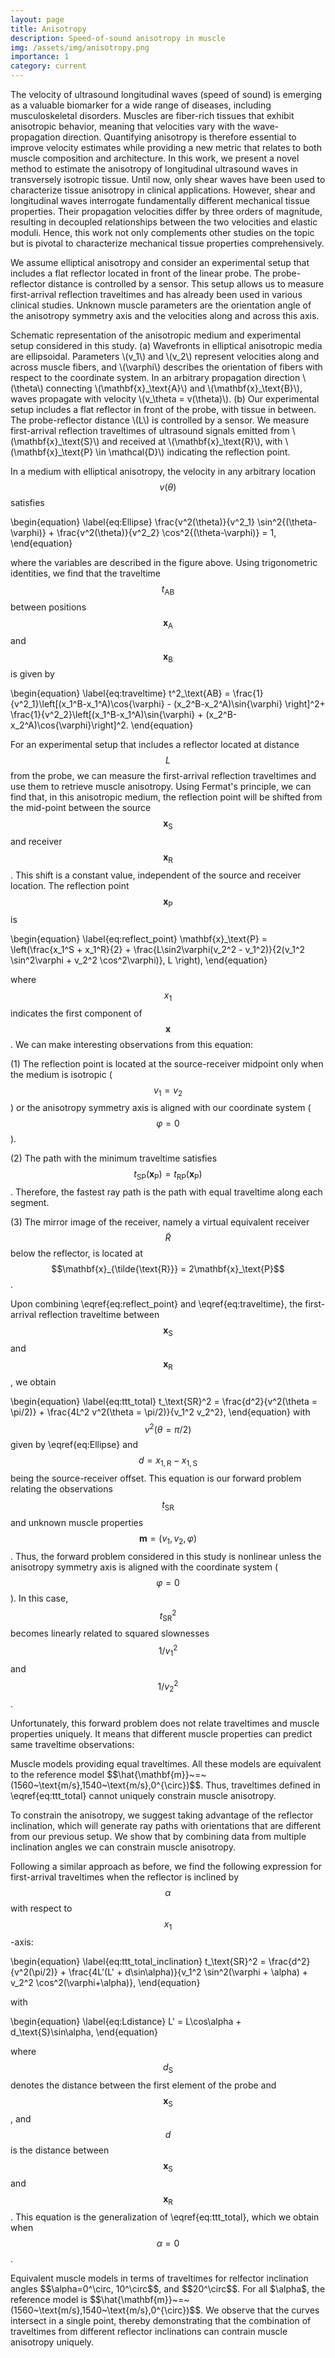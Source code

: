 ```yaml
---
layout: page
title: Anisotropy
description: Speed-of-sound anisotropy in muscle
img: /assets/img/anisotropy.png
importance: 1
category: current
---
```


The velocity of ultrasound longitudinal waves (speed of sound) is emerging as a valuable biomarker for a wide range of diseases, including musculoskeletal disorders. Muscles are fiber-rich tissues that exhibit anisotropic behavior, meaning that velocities vary with the wave-propagation direction. Quantifying anisotropy is therefore essential to improve velocity estimates while providing a new metric that relates to both muscle composition and architecture. In this work, we present a novel method to estimate the anisotropy of longitudinal ultrasound waves in transversely isotropic tissue. Until now, only shear waves have been used to characterize tissue anisotropy in clinical applications. However, shear and longitudinal waves interrogate fundamentally different mechanical tissue properties. Their propagation velocities differ by three orders of magnitude, resulting in decoupled relationships between the two velocities and elastic moduli. Hence, this work not only complements other studies on the topic but is pivotal to characterize mechanical tissue properties comprehensively.

We assume elliptical anisotropy and consider an experimental setup that includes a flat reflector located in front of the linear probe. The probe-reflector distance is controlled by a sensor. This setup allows us to measure first-arrival reflection traveltimes and has already been used in various clinical studies. Unknown muscle parameters are the orientation angle of the anisotropy symmetry axis and the velocities along and across this axis.

<div class="row justify-content-center">
    <div class="col-sm-9 mt-3 mt-md-0">
        <img class="img-fluid rounded z-depth-1" src="{{ '/assets/img/setup_anisotropy.png' | relative_url }}" alt="" title="Experimental setup"/>
    </div>
</div>
<div class="caption">
    Schematic representation of the anisotropic medium and experimental setup considered in this study. (a) Wavefronts in elliptical anisotropic media are ellipsoidal. Parameters \(v_1\) and \(v_2\) represent velocities along and across muscle fibers, and \(\varphi\) describes the orientation of fibers with respect to the coordinate system. In an arbitrary propagation direction \(\theta\) connecting \(\mathbf{x}_\text{A}\) and \(\mathbf{x}_\text{B}\), waves propagate with velocity \(v_\theta = v(\theta)\). (b) Our experimental setup includes a flat reflector in front of the probe, with tissue in between. The probe-reflector distance \(L\) is controlled by a sensor. We measure first-arrival reflection traveltimes of ultrasound signals emitted from \(\mathbf{x}_\text{S}\) and received at \(\mathbf{x}_\text{R}\), with \(\mathbf{x}_\text{P} \in \mathcal{D}\) indicating the reflection point.
</div>

In a medium with elliptical anisotropy, the velocity in any arbitrary location $$v(\theta)$$ satisfies

\begin{equation}
\label{eq:Ellipse}
\frac{v^2(\theta)}{v^2_1} \sin^2{(\theta-\varphi)} + \frac{v^2(\theta)}{v^2_2}
\cos^2{(\theta-\varphi)} = 1,
\end{equation}

where the variables are described in the figure above. Using trigonometric identities, we find that the traveltime $$t_\text{AB}$$ between positions $$\mathbf{x}_\text{A}$$ and $$\mathbf{x}_\text{B}$$ is given by

\begin{equation}
\label{eq:traveltime}
t^2_\text{AB} = \frac{1}{v^2_1}\left[(x_1^B-x_1^A)\cos{\varphi} - (x_2^B-x_2^A)\sin{\varphi} \right]^2+ \frac{1}{v^2_2}\left[(x_1^B-x_1^A)\sin{\varphi} + (x_2^B-x_2^A)\cos{\varphi}\right]^2.
\end{equation}

For an experimental setup that includes a reflector located at distance $$L$$ from the probe, we can measure the first-arrival reflection traveltimes and use them to retrieve muscle anisotropy. Using Fermat's principle, we can find that, in this anisotropic medium, the reflection point will be shifted from the mid-point between the source $$\mathbf{x}_\text{S}$$ and receiver $$\mathbf{x}_\text{R}$$. This shift is a constant value, independent of the source and receiver location. The reflection point $$\mathbf{x}_\text{P}$$ is 

\begin{equation}
\label{eq:reflect_point}
\mathbf{x}_\text{P} = \left(\frac{x_1^S + x_1^R}{2} + \frac{L\sin2\varphi(v_2^2 - v_1^2)}{2(v_1^2 \sin^2\varphi + v_2^2 \cos^2\varphi)}, L \right),
\end{equation}

where $$x_1$$ indicates the first component of $$\mathbf{x}$$. We can make interesting observations from this equation: 

(1) The reflection point is located at the source-receiver midpoint only when the medium is isotropic ($$v_1=v_2$$) or the anisotropy symmetry axis is aligned with our coordinate system ($$\varphi = 0$$).

(2) The path with the minimum traveltime satisfies $$t_\text{SP} \left(\mathbf{x}_\text{P}\right)= t_\text{RP}\left(\mathbf{x}_\text{P}\right)$$. Therefore, the fastest ray path is the path with equal traveltime along each segment.

(3) The mirror image of the receiver, namely a virtual equivalent receiver $$\tilde{R}$$ below the reflector, is located at $$\mathbf{x}_{\tilde{\text{R}}} = 2\mathbf{x}_\text{P}$$.

Upon combining \eqref{eq:reflect_point} and \eqref{eq:traveltime}, the first-arrival reflection traveltime between $$\mathbf{x}_\text{S}$$ and $$\mathbf{x}_\text{R}$$, we obtain

\begin{equation}
\label{eq:ttt_total}
t_\text{SR}^2 =
\frac{d^2}{v^2(\theta = \pi/2)} + \frac{4L^2
v^2(\theta = \pi/2)}{v_1^2 v_2^2},
\end{equation}
with $$v^2(\theta = \pi/2)$$ given by \eqref{eq:Ellipse} and $$d = x_{1,\text{R}} - x_{1,\text{S}}$$ being the source-receiver offset. This equation is our forward problem relating the observations $$t_\text{SR}$$ and unknown muscle properties $$\mathbf{m} = (v_1,v_2,\varphi)$$. Thus, the forward problem considered in this study is nonlinear unless the anisotropy symmetry axis is aligned with the coordinate system ($$\varphi = 0$$). In this case, $$t_\text{SR}^2$$ becomes linearly related to squared slownesses $$1/v_1^2$$ and $$1/v_2^2$$. 

Unfortunately, this forward problem does not relate traveltimes and muscle properties uniquely. It means that different muscle properties can predict same traveltime observations:

<div class="row justify-content-center">
    <div class="col-sm-6 mt-3 mt-md-0">
        <img class="img-fluid rounded z-depth-1" src="{{ '/assets/img/Non-uniqueness_1560_1540.png' | relative_url }}" alt="" title="Non-uniqueness"/>
    </div>
</div>
<div class="caption">
Muscle models providing equal traveltimes. All these models are equivalent to the reference model $$\hat{\mathbf{m}}~=~(1560~\text{m/s},1540~\text{m/s},0^{\circ})$$. Thus, traveltimes defined in \eqref{eq:ttt_total} cannot uniquely constrain muscle anisotropy.  
</div>

To constrain the anisotropy, we suggest taking advantage of the reflector inclination, which will generate ray paths with orientations that are different from our previous setup. We show that by combining data from multiple inclination angles we can constrain muscle anisotropy.

Following a similar approach as before, we find the following expression for first-arrival traveltimes when the reflector is inclined by $$\alpha$$ with respect to $$x_1$$-axis:

\begin{equation}
\label{eq:ttt_total_inclination}
t_\text{SR}^2 =
\frac{d^2}{v^2(\pi/2)} + \frac{4L'(L' +
d\sin\alpha)}{v_1^2
\sin^2(\varphi + \alpha) + v_2^2 \cos^2(\varphi+\alpha)},
\end{equation}

with

\begin{equation}
\label{eq:Ldistance}
L' = L\cos\alpha + d_\text{S}\sin\alpha,
\end{equation} 

where $$d_{\text{S}}$$ denotes the distance between the first element of the probe and $$\mathbf{x}_\text{S}$$, and $$d$$ is the distance between $$\mathbf{x}_\text{S}$$ and $$\mathbf{x}_\text{R}$$. This equation is the generalization of \eqref{eq:ttt_total}, which we obtain when $$\alpha = 0$$.

<div class="row justify-content-center">
    <div class="col-sm-6 mt-3 mt-md-0">
        <img class="img-fluid rounded z-depth-1" src="{{ '/assets/img/Non-uniqueness_1560_1540_inclination.png' | relative_url }}" alt="" title="Non-uniqueness"/>
    </div>
</div>
<div class="caption">
Equivalent muscle models in terms of traveltimes for relfector inclination angles $$\alpha=0^\circ, 10^\circ$$, and $$20^\circ$$. For all $\alpha$, the reference model is $$\hat{\mathbf{m}}~=~(1560~\text{m/s},1540~\text{m/s},0^{\circ})$$. We observe that the curves intersect in a single point, thereby demonstrating that the combination of traveltimes from different reflector inclinations can contrain muscle anisotropy uniquely.
</div>

